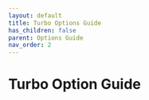 ```yaml
---
layout: default
title: Turbo Options Guide
has_children: false
parent: Options Guide
nav_order: 2
---
```


# Turbo Option Guide